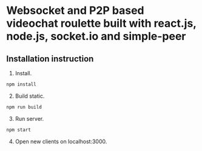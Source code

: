 # Websocket and P2P based videochat roulette built with react.js, node.js, socket.io and simple-peer

## Installation instruction

1. Install.

```bash
npm install
```

2. Build static.

```bash
npm run build
```

3. Run server.

```bash
npm start
```

4. Open new clients on localhost:3000.
